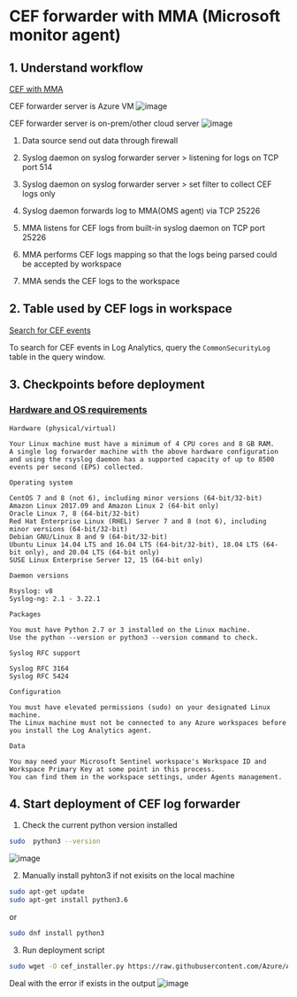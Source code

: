 # CEF forwarder with MMA (Microsoft monitor agent)
## 1. Understand workflow 
[CEF with MMA](https://learn.microsoft.com/en-us/azure/sentinel/connect-common-event-format)

CEF forwarder server is Azure VM 
![image](https://user-images.githubusercontent.com/96930989/211131290-975809f8-ddee-4d8e-ad71-a29740ccba16.png)

CEF forwarder server is on-prem/other cloud server
![image](https://user-images.githubusercontent.com/96930989/211131297-610608d1-038e-4f95-9b31-3c3621f2e2c2.png)

1. Data source send out data through firewall

2. Syslog daemon on syslog forwarder server > listening for logs on TCP port 514 

3. Syslog daemon on syslog forwarder server > set filter to collect CEF logs only

4. Syslog daemon forwards log to MMA(OMS agent) via TCP 25226

5. MMA listens for CEF logs from built-in syslog daemon on TCP port 25226 

6. MMA performs CEF logs mapping so that the logs being parsed could be accepted by workspace

7. MMA sends the CEF logs to the workspace

## 2. Table used by CEF logs in workspace
[Search for CEF events](https://learn.microsoft.com/en-us/azure/sentinel/connect-common-event-format#find-your-data)

To search for CEF events in Log Analytics, query the `CommonSecurityLog` table in the query window.

## 3. Checkpoints before deployment
### [Hardware and OS requirements](https://learn.microsoft.com/en-us/azure/sentinel/connect-log-forwarder?tabs=rsyslog#prerequisites)

`Hardware (physical/virtual)`
```
Your Linux machine must have a minimum of 4 CPU cores and 8 GB RAM.
A single log forwarder machine with the above hardware configuration and using the rsyslog daemon has a supported capacity of up to 8500 events per second (EPS) collected.
```

`Operating system`
```
CentOS 7 and 8 (not 6), including minor versions (64-bit/32-bit)
Amazon Linux 2017.09 and Amazon Linux 2 (64-bit only)
Oracle Linux 7, 8 (64-bit/32-bit)
Red Hat Enterprise Linux (RHEL) Server 7 and 8 (not 6), including minor versions (64-bit/32-bit)
Debian GNU/Linux 8 and 9 (64-bit/32-bit)
Ubuntu Linux 14.04 LTS and 16.04 LTS (64-bit/32-bit), 18.04 LTS (64-bit only), and 20.04 LTS (64-bit only)
SUSE Linux Enterprise Server 12, 15 (64-bit only)
```

`Daemon versions`
```
Rsyslog: v8
Syslog-ng: 2.1 - 3.22.1
```

`Packages`
```
You must have Python 2.7 or 3 installed on the Linux machine.
Use the python --version or python3 --version command to check.
```

`Syslog RFC support`
```
Syslog RFC 3164
Syslog RFC 5424
```

`Configuration`
```
You must have elevated permissions (sudo) on your designated Linux machine.
The Linux machine must not be connected to any Azure workspaces before you install the Log Analytics agent.
```

`Data`
```
You may need your Microsoft Sentinel workspace's Workspace ID and Workspace Primary Key at some point in this process. 
You can find them in the workspace settings, under Agents management.
```
## 4. Start deployment of CEF log forwarder

1. Check the current python version installed
```sh
sudo  python3 --version
```
![image](https://user-images.githubusercontent.com/96930989/211135113-c54ab63b-8e67-4d55-ba37-0eac83dd9c6b.png)


2. Manually install pyhton3 if not exisits on the local machine
```sh
sudo apt-get update
sudo apt-get install python3.6
```
or

```sh
sudo dnf install python3
```

3. Run deployment script
```sh
sudo wget -O cef_installer.py https://raw.githubusercontent.com/Azure/Azure-Sentinel/master/DataConnectors/CEF/cef_installer.py&&sudo python3 cef_installer.py [WorkspaceID] [Workspace Primary Key]
```
Deal with the error if exists in the output
![image](https://user-images.githubusercontent.com/96930989/211133003-01c01f1c-cb55-4e62-b6b9-564589b3cdad.png)

